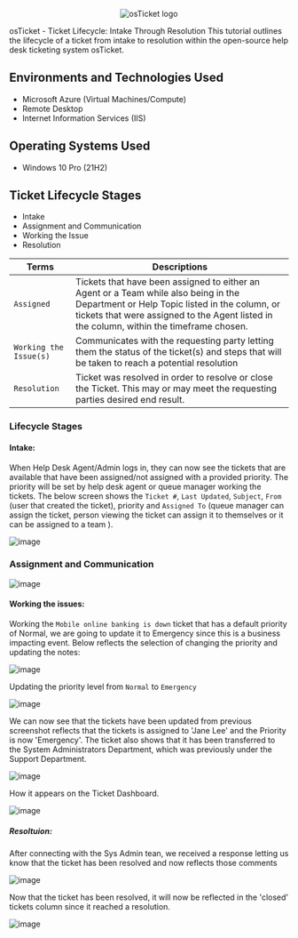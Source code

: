 <p align="center">
<img src="https://i.imgur.com/Clzj7Xs.png" alt="osTicket logo"/>
</p>

osTicket - Ticket Lifecycle: Intake Through Resolution
This tutorial outlines the lifecycle of a ticket from intake to resolution within the open-source help desk ticketing system osTicket.<br />

## Environments and Technologies Used

- Microsoft Azure (Virtual Machines/Compute)
- Remote Desktop
- Internet Information Services (IIS)

## Operating Systems Used

- Windows 10 Pro  (21H2)

## Ticket Lifecycle Stages

- Intake
- Assignment and Communication
- Working the Issue
- Resolution

| Terms | Descriptions |
| ------| -------------|
| `Assigned` | Tickets that have been assigned to either an Agent or a Team while also being in the Department or Help Topic listed in the column, or tickets that were assigned to the Agent listed in the column, within the timeframe chosen.
|`Working the Issue(s)` | Communicates with the requesting party letting them the status of the ticket(s) and steps that will be taken to reach a potential resolution
| `Resolution` | Ticket was resolved in order to resolve or close the Ticket. This may or may meet the requesting parties desired end result. |

### Lifecycle Stages 

#### Intake: 
When Help Desk Agent/Admin logs in, they can now see the tickets that are available that have been assigned/not assigned with a provided priority. The priority will be set by help desk agent or queue manager working the tickets. The below screen shows the `Ticket #`, `Last Updated`, `Subject`, `From` (user that created the ticket), priority and `Assigned To` (queue manager can assign the ticket, person viewing the ticket can assign it to themselves or it can be assigned to a team ).

![image](https://github.com/marvrodriguez/ticket-lifecycle/assets/141983161/eefa0ace-858b-48dd-914c-4b81525e2ff3)



### Assignment and Communication 

![image](https://github.com/marvrodriguez/ticket-lifecycle/assets/141983161/3c335086-ca26-4a84-9e54-6690039ef512)



#### Working the issues:
Working the `Mobile online banking is down` ticket that has a default priority of Normal, we are going to update it to Emergency since this is a business impacting event. Below reflects the selection of changing the priority and updating the notes: 

![image](https://github.com/marvrodriguez/ticket-lifecycle/assets/141983161/e4dcd352-4c6e-455f-b151-f8943a195ad3)

Updating the priority level from `Normal` to `Emergency`

![image](https://github.com/marvrodriguez/ticket-lifecycle/assets/141983161/4222e715-2e27-49b6-b3b7-fe1238a5f709)


We can now see that the tickets have been updated from previous screenshot reflects that the tickets is assigned to 'Jane Lee' and the Priority is now 'Emergency'. The ticket also shows that it has been transferred to the System Administrators Department, which was previously under the Support Department.

![image](https://github.com/marvrodriguez/ticket-lifecycle/assets/141983161/2d4c0188-0430-43ba-9ebd-c14273615516)

How it appears on the Ticket Dashboard.

![image](https://github.com/marvrodriguez/ticket-lifecycle/assets/141983161/8bebd2d1-b8ff-4e85-a267-6ed05ad26d37)



##### Resoltuion:
After connecting with the Sys Admin tean, we received a response letting us know that the ticket has been resolved and now reflects those comments 

![image](https://github.com/marvrodriguez/ticket-lifecycle/assets/141983161/0eb7f6d5-ae97-41f5-b414-ad8a2aa150fe)


Now that the ticket has been resolved, it will now be reflected in the 'closed' tickets column since it reached a resolution.

![image](https://github.com/marvrodriguez/ticket-lifecycle/assets/141983161/714638e3-e06b-48d9-a3a3-aa4cd5f76272)
